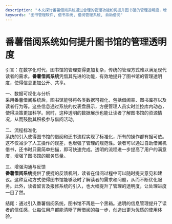 ```yaml
---
description: "本文探讨番薯借阅系统通过合理的管理功能如何提升图书馆的管理透明度，增强读者借阅体验。"
keywords: "图书管理软件, 借书系统, 借阅管理系统, 自助借阅"
---
```

# 番薯借阅系统如何提升图书馆的管理透明度

引言：在数字化时代，图书馆的管理变得更加复杂，传统的管理方式难以满足现代读者的需求。**番薯借阅系统**凭借其先进的功能，有效地提升了图书馆的管理透明度，使得信息更加公开、共享。

一、数据可视化与分析  
采用番薯借阅系统后，图书馆能够将各类数据可视化，包括借阅率、图书库存以及读者行为等。这些信息通过系统的仪表盘展示，方便管理人员实时监控库内动态，使得决策更加科学。同时，这种透明的数据展示也能让读者了解图书馆的资源情况，从而鼓励其积极参与借阅活动。

二、流程标准化  
系统的引入使得图书馆的借阅和还书流程实现了标准化，所有的操作都有据可依。这不仅减少了人工操作的误差，也增强了管理的规范性。读者可以通过自助借阅机借书，还书时只需简单扫描，即可快速完成。透明的流程进一步提高了用户的满意度，增强了图书馆的服务质量。

三、增强沟通与反馈  
**番薯借阅系统**提供了便捷的反馈机制，读者在借阅过程中可以随时提交意见和建议。这种互动方式使得图书馆能够及时了解读者的需求和问题，从而不断优化服务。此外，读者留言及报修系统的引入，也大幅提升了管理的透明度，让处理进度一目了然。

结尾：通过引入番薯借阅系统，图书馆不再是一个黑箱。透明的信息管理提升了读者的信任感，让每位用户都能清晰了解借阅的每一步，创造出更为优质的使用体验。
